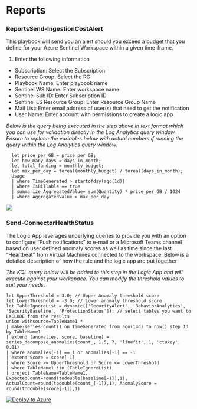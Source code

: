 # Reports

### ReportsSend-IngestionCostAlert

This playbook will send you an alert should you exceed a budget that you define for your Azure Sentinel Workspace within a given time-frame.

1. Enter the following information

-	Subscription: Select the Subscription
-	Resource Group: Select the RG
-	Playbook Name: Enter playbook name
-	Sentinel WS Name: Enter workspace name
-	Sentinel Sub ID: Enter Subscription ID
-	Sentinel ES Resource Group: Enter Resource Group Name
-	Mail List: Enter email address of user(s) that need to get the notification
-	User Name: Enter account with permissions to create a logic app

<em>Below is the query being executed in the step above in text format which you can use for validation directly in the Log Analytics query window. Ensure to replace the variables below with actual numbers if running the query within the Log Analytics query window.</em>

```
  let price_per_GB = price_per_GB;
  let how_many_days = days_in_month;
  let total_funding = monthly_budget;
  let max_per_day = toreal(monthly_budget) / toreal(days_in_month);
  Usage
  | where TimeGenerated > startofday(ago(1d))
  | where IsBillable == true
  | summarize AggregatedValue= sum(Quantity) * price_per_GB / 1024
  | where AggregatedValue > max_per_day
```
<a href="https://portal.azure.com/#create/Microsoft.Template/uri/https%3A%2F%2Fraw.githubusercontent.com%2FAzure%2FAzure-Sentinel%2Fmaster%2FPlaybooks%2FSend-IngestionCostAlert%2Fazuredeploy.json" target="_blank">
    <img src="https://aka.ms/deploytoazurebutton"/>
</a>

### Send-ConnectorHealthStatus

The Logic App leverages underlying queries to provide you with an option to configure “Push notifications” to e-mail or a Microsoft Teams channel based on user defined anomaly scores as well as time since the last “Heartbeat” from Virtual Machines connected to the workspace. Below is a detailed description of how the rule and the logic app are put together

<em>The KQL query below will be added to this step in the Logic App and will execute against your workspace. You can modify the threshold values to suit your needs.</em>
```
let UpperThreshold = 3.0; // Upper Anomaly threshold score
let LowerThreshold = -3.0; // Lower anomaly threshold score
let TableIgnoreList = dynamic(['SecurityAlert', 'BehaviorAnalytics', 'SecurityBaseline', 'ProtectionStatus']); // select tables you want to EXCLUDE from the results
union withsource=TableName1 *
| make-series count() on TimeGenerated from ago(14d) to now() step 1d by TableName1
| extend (anomalies, score, baseline) = series_decompose_anomalies(count_, 1.5, 7, 'linefit', 1, 'ctukey', 0.01)
| where anomalies[-1] == 1 or anomalies[-1] == -1
| extend Score = score[-1]
| where Score >= UpperThreshold or Score <= LowerThreshold
| where TableName1 !in (TableIgnoreList)
| project TableName=TableName1, ExpectedCount=round(todouble(baseline[-1]),1), ActualCount=round(todouble(count_[-1]),1), AnomalyScore = round(todouble(score[-1]),1)
```

[![Deploy to Azure](https://aka.ms/deploytoazurebutton)](https://portal.azure.com/#create/Microsoft.Template/uri/https%3A%2F%2Fraw.githubusercontent.com%2FAzure%2FAzure-Sentinel%2Fmaster%2FPlaybooks%2FSend-ConnectorHealthStatus%2Fazuredeploy.json)
